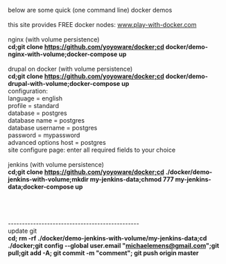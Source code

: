 below are some quick (one command line) docker demos<br>
<br>
this site provides FREE docker nodes: www.play-with-docker.com<br>
<br>
nginx (with volume persistence)<br>
<b>cd;git clone https://github.com/yoyoware/docker;cd docker/demo-nginx-with-volume;docker-compose up</b><br>
<br>
drupal on docker (with volume persistence)<br>
<b>cd;git clone https://github.com/yoyoware/docker;cd docker/demo-drupal-with-volume;docker-compose up</b><br>
configuration:<br>
language = english<br>
profile = standard<br>
database = postgres<br>
database name = postgres<br>
database username = postgres<br>
password = mypassword<br>
advanced options host = postgres<br>
site configure page: enter all required fields to your choice<br>
<br>
jenkins (with volume persistence)<br>
<b>cd;git clone https://github.com/yoyoware/docker;cd ./docker/demo-jenkins-with-volume;mkdir my-jenkins-data;chmod 777 my-jenkins-data;docker-compose up</b><br>
<br>
<br>
<br>
<br>
-----------------------------------------------<br>
update git<br>
<b>cd; rm -rf ./docker/demo-jenkins-with-volume/my-jenkins-data;cd ./docker;git config --global user.email "michaelemens@gmail.com";git pull;git add -A; git commit -m "comment"; git push origin master</b><br>




